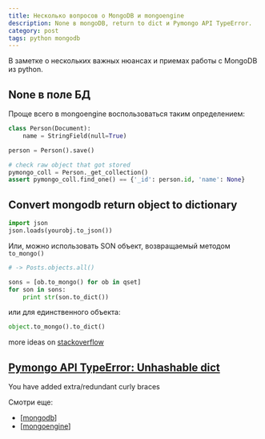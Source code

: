 ```yaml
---
title: Несколько вопросов о MongoDB и mongoengine
description: None в mongoDB, return to dict и Pymongo API TypeError.
category: post
tags: python mongodb
---
```

В заметке о нескольких важных нюансах и приемах работы с MongoDB из python.

## None в поле БД

Проще всего в mongoengine воспользоваться таким определением:

```python
class Person(Document):
    name = StringField(null=True)

person = Person().save()

# check raw object that got stored
pymongo_coll = Person._get_collection()
assert pymongo_coll.find_one() == {'_id': person.id, 'name': None}
```

## Convert mongodb return object to dictionary

```python
import json
json.loads(yourobj.to_json())
```

Или, можно использовать SON объект, возвращаемый методом `to_mongo()`

```python
# -> Posts.objects.all()

sons = [ob.to_mongo() for ob in qset]
for son in sons:
    print str(son.to_dict())
```

или для единственного объекта:

```python
object.to_mongo().to_dict()
```

more ideas on [stackoverflow](https://stackoverflow.com/questions/13230284/convert-mongodb-return-object-to-dictionary)

## [Pymongo API TypeError: Unhashable dict](https://stackoverflow.com/questions/17674100/pymongo-api-typeerror-unhashable-dict)

You have added extra/redundant curly braces

Смотри еще:

- [[mongodb]]
- [[mongoengine]]

[//begin]: # "Autogenerated link references for markdown compatibility"
[mongodb]: ..%2Fnotes%2Fmongodb "MongoDB"
[mongoengine]: ..%2Fnotes%2Fmongoengine "Object Object-Document Mapper for MongoDB"
[//end]: # "Autogenerated link references"